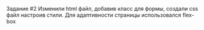 Задание #2
Изменили html файл, добавив класс для формы, создали css файл настроив стили. Для адаптивности страницы использовался flex-box
